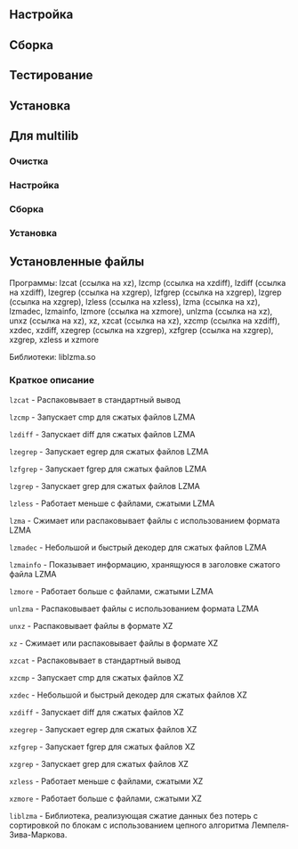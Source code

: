 <pkg :name="'xz'" instsize showsbu2></pkg>

## Настройка

<package-script :package="'xz'" :type="'configure'"></package-script>

## Сборка

<package-script :package="'xz'" :type="'build'"></package-script>

## Тестирование

<package-script :package="'xz'" :type="'test'"></package-script>

## Установка

<package-script :package="'xz'" :type="'install'"></package-script>

## Для multilib

### Очистка

<package-script :package="'xz'" :type="'multi_prepare'"></package-script>

### Настройка

<package-script :package="'xz'" :type="'multi_configure'"></package-script>

### Сборка

<package-script :package="'xz'" :type="'multi_build'"></package-script>

### Установка

<package-script :package="'xz'" :type="'multi_install'"></package-script>

## Установленные файлы

Программы: lzcat (ссылка на xz), lzcmp (ссылка на xzdiff), lzdiff (ссылка на xzdiff), lzegrep (ссылка на xzgrep), lzfgrep (ссылка на xzgrep), lzgrep (ссылка на xzgrep), lzless (ссылка на xzless), lzma (ссылка на xz), lzmadec, lzmainfo, lzmore (ссылка на xzmore), unlzma (ссылка на xz), unxz (ссылка на xz), xz, xzcat (ссылка на xz), xzcmp (ссылка на xzdiff), xzdec, xzdiff, xzegrep (ссылка на xzgrep), xzfgrep (ссылка на xzgrep), xzgrep, xzless и xzmore

Библиотеки: liblzma.so

### Краткое описание

`lzcat` - Распаковывает в стандартный вывод

`lzcmp` - Запускает cmp для сжатых файлов LZMA

`lzdiff` - Запускает diff для сжатых файлов LZMA

`lzegrep` - Запускает egrep для сжатых файлов LZMA

`lzfgrep` - Запускает fgrep для сжатых файлов LZMA

`lzgrep` - Запускает grep для сжатых файлов LZMA

`lzless` - Работает меньше с файлами, сжатыми LZMA

`lzma` - Сжимает или распаковывает файлы с использованием формата LZMA

`lzmadec` - Небольшой и быстрый декодер для сжатых файлов LZMA

`lzmainfo` - Показывает информацию, хранящуюся в заголовке сжатого файла LZMA

`lzmore` - Работает больше с файлами, сжатыми LZMA

`unlzma` - Распаковывает файлы с использованием формата LZMA

`unxz` - Распаковывает файлы в формате XZ

`xz` - Сжимает или распаковывает файлы в формате XZ

`xzcat` - Распаковывает в стандартный вывод

`xzcmp` - Запускает cmp для сжатых файлов XZ

`xzdec` - Небольшой и быстрый декодер для сжатых файлов XZ

`xzdiff` - Запускает diff для сжатых файлов XZ

`xzegrep` - Запускает egrep для сжатых файлов XZ

`xzfgrep` - Запускает fgrep для сжатых файлов XZ

`xzgrep` - Запускает grep для сжатых файлов XZ

`xzless` - Работает меньше с файлами, сжатыми XZ

`xzmore` - Работает больше с файлами, сжатыми XZ

`liblzma` - Библиотека, реализующая сжатие данных без потерь с сортировкой по блокам с использованием цепного алгоритма Лемпеля-Зива-Маркова.

<script>
	new Vue({ el: '#main' })
</script>
